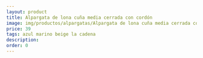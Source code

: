 ```yaml
---
layout: product
title: Alpargata de lona cuña media cerrada con cordón 
image: img/productos/alpargatas/Alpargata de lona cuña media cerrada con cordón =39 =azul marino beige la cadena.webp
price: 39 
tags: azul marino beige la cadena
description: 
order: 0
---
```

